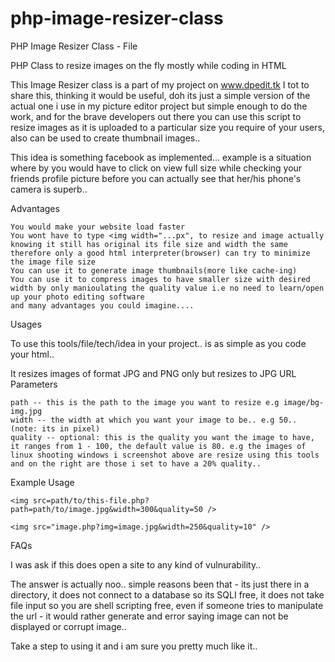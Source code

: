 # php-image-resizer-class
 

 
PHP Image Resizer Class - File

 

PHP Class to resize images on the fly mostly while coding in HTML

This Image Resizer class is a part of my project on www.dpedit.tk I tot to share this, thinking it would be useful, doh its just a simple version of the actual one i use in my picture editor project but simple enough to do the work, and for the brave developers out there you can use this script to resize images as it is uploaded to a particular size you require of your users, also can be used to create thumbnail images..


This idea is something facebook as implemented... example is a situation where by you would have to click on view full size while checking your friends profile picture before you can actually see that her/his phone's camera is superb..


Advantages

    You would make your website load faster
    You wont have to type <img width="...px", to resize and image actually knowing it still has original its file size and width the same therefore only a good html interpreter(browser) can try to minimize the image file size
    You can use it to generate image thumbnails(more like cache-ing)
    You can use it to compress images to have smaller size with desired width by only manioulating the quality value i.e no need to learn/open up your photo editing software
    and many advantages you could imagine....

Usages

 To use this tools/file/tech/idea in your project.. is as simple as you code your html..

It resizes images of format JPG and PNG only but resizes to JPG
URL Parameters

    path -- this is the path to the image you want to resize e.g image/bg-img.jpg
    width -- the width at which you want your image to be.. e.g 50.. (note: its in pixel)
    quality -- optional: this is the quality you want the image to have, it ranges from 1 - 100, the default value is 80. e.g the images of linux shooting windows i screenshot above are resize using this tools and on the right are those i set to have a 20% quality..

Example Usage

    <img src=path/to/this-file.php?path=path/to/image.jpg&width=300&quality=50 />

    <img src="image.php?img=image.jpg&width=250&quality=10" />

FAQs

 I was ask if this does open a site to any kind of vulnurability..

The answer is actually noo.. simple reasons been that - its just there in a directory, it does not connect to a database so its SQLI free, it does not take file input so you are shell scripting free, even if someone tries to manipulate the url - it would rather generate and error saying image can not be displayed or corrupt image..

Take a step to using it and i am sure you pretty much like it..
